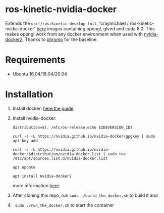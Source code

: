 # ros-kinetic-nvidia-docker
Extends the `osrf/ros:kinetic-desktop-full`, 'craymichael /
ros-kinetic-nvidia-docker' [here](https://github.com/craymichael/ros-kinetic-nvidia-docker) images containing opengl, glvnd and cuda 8.0. This makes opengl work from any docker environment when used with [nvidia-docker2](https://github.com/NVIDIA/nvidia-docker). Thanks to [phromo](https://github.com/phromo/ros-indigo-desktop-full-nvidia) for the baseline. 

# Requirements
- Ubuntu 16.04/18.04/20.04


# Installation
1. Install docker:
      [here the guide](https://docs.docker.com/engine/install/ubuntu/)
      
2. Install nvidia-docker:

      ```distribution=$(. /etc/os-release;echo $ID$VERSION_ID)```

      ```curl -s -L https://nvidia.github.io/nvidia-docker/gpgkey | sudo apt-key add -```

      ```curl -s -L https://nvidia.github.io/nvidia-docker/$distribution/nvidia-docker.list | sudo tee /etc/apt/sources.list.d/nvidia-docker.list``` 

      ```apt update```

      ```apt install nvidia-docker2```

     more information [here](https://github.com/NVIDIA/nvidia-docker).

3. After cloning this repo, run
```sudo ./build_the_docker.sh```  to build it and

4. ``` sudo ./run_the_docker.sh``` to start the container
